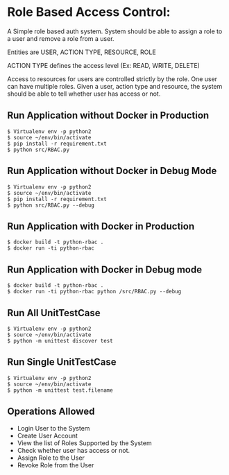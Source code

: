 # Role Based Access Control:

  A Simple role based auth system. System should be able to assign a role to a user and remove a role from a user.

Entities are USER, ACTION TYPE, RESOURCE, ROLE

ACTION TYPE defines the access level (Ex: READ, WRITE, DELETE)

Access to resources for users are controlled strictly by the role. One user can have multiple roles. Given a user, action type and resource, the system should be able to tell whether user has access or not.


## Run Application without Docker in Production

```
$ Virtualenv env -p python2
$ source ~/env/bin/activate
$ pip install -r requirement.txt
$ python src/RBAC.py
```

## Run Application without Docker in Debug Mode

```
$ Virtualenv env -p python2
$ source ~/env/bin/activate
$ pip install -r requirement.txt
$ python src/RBAC.py --debug
```

## Run Application with Docker in Production

```
$ docker build -t python-rbac .
$ docker run -ti python-rbac
```

## Run Application with Docker in Debug mode

```
$ docker build -t python-rbac .
$ docker run -ti python-rbac python /src/RBAC.py --debug
```

## Run All UnitTestCase

```
$ Virtualenv env -p python2
$ source ~/env/bin/activate
$ python -m unittest discover test
```

## Run Single UnitTestCase

```
$ Virtualenv env -p python2
$ source ~/env/bin/activate
$ python -m unittest test.filename
```

 
## Operations Allowed

 - Login User to the System
 - Create User Account
 - View the list of Roles Supported by the System
 - Check whether user has access or not.
 - Assign Role to the User
 - Revoke Role from the User